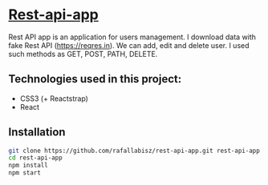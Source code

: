 # [Rest-api-app](https://github.com/rafallabisz/rest-api-app/blob/master/README.md)

Rest API app is an application for users management. I download data with fake Rest API (https://reqres.in). We can add, edit and delete user. I used such methods as GET, POST, PATH, DELETE.

## Technologies used in this project:
- CSS3 (+ Reactstrap)
- React

## Installation
```bash
git clone https://github.com/rafallabisz/rest-api-app.git rest-api-app
cd rest-api-app
npm install
npm start
```
